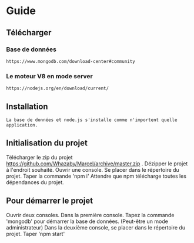 # Guide
## Télécharger
### Base de données 
```
https://www.mongodb.com/download-center#community 
```
### Le moteur V8 en mode server
```
https://nodejs.org/en/download/current/
```
## Installation
```
La base de données et node.js s'installe comme n'importent quelle application.
```
## Initialisation du projet
Télécharger le zip du projet https://github.com/Whazaby/Marcel/archive/master.zip .
Dézipper le projet à l'endroit souhaité.
Ouvrir une console.
Se placer dans le répertoire du projet.
Taper la commande 'npm i'
Attendre que npm télécharge toutes les dépendances du projet.

## Pour démarrer le projet
Ouvrir deux consoles.
Dans la première console.
Tapez la commande 'mongodb' pour démarrer la base de données. (Peut-être un mode administrateur)
Dans la deuxième console, se placer dans le répertoire du projet.
Taper 'npm start'
